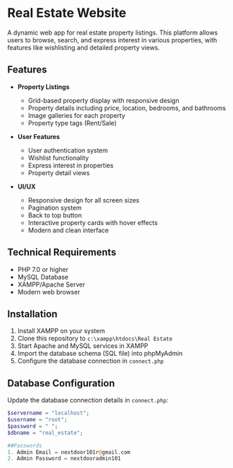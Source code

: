 # Real Estate Website

A dynamic web app for real estate property listings. This platform allows users to browse, search, and express interest in various properties, with features like wishlisting and detailed property views.

## Features

- **Property Listings**
  - Grid-based property display with responsive design
  - Property details including price, location, bedrooms, and bathrooms
  - Image galleries for each property
  - Property type tags (Rent/Sale)

- **User Features**
  - User authentication system
  - Wishlist functionality
  - Express interest in properties
  - Property detail views

- **UI/UX**
  - Responsive design for all screen sizes
  - Pagination system
  - Back to top button
  - Interactive property cards with hover effects
  - Modern and clean interface

## Technical Requirements

- PHP 7.0 or higher
- MySQL Database
- XAMPP/Apache Server
- Modern web browser

## Installation

1. Install XAMPP on your system
2. Clone this repository to `c:\xampp\htdocs\Real Estate`
3. Start Apache and MySQL services in XAMPP
4. Import the database schema (SQL file) into phpMyAdmin
5. Configure the database connection in `connect.php`

## Database Configuration

Update the database connection details in `connect.php`:

```php
$servername = "localhost";
$username = "root";
$password = " ";
$dbname = "real_estate";

##Passwords
1. Admin Email = nextdoor101r@gmail.com
2. Admin Password = nextdooradmin101


